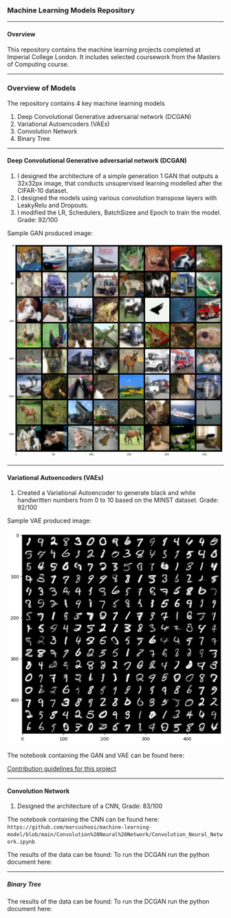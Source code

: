 ### Machine Learning Models Repository
------------

#### Overview 
This repository contains the machine learning projects completed at Imperial College London. It includes selected coursework from the Masters of Computing course.

------------
### Overview of Models

The repository contains 4 key machine learning models
1. Deep Convolutional Generative adversarial network (DCGAN)
2. Variational Autoencoders (VAEs)
3. Convolution Network
4. Binary Tree

------------

#### Deep Convolutional Generative adversarial network (DCGAN)

1. I designed the architecture of a simple generation 1 GAN that outputs a 32x32px image, that conducts unsupervised learning modelled after the CIFAR-10 dataset.
2. I designed the models using various convolution transpose layers with LeakyRelu and Dropouts.
3. I modified the LR, Schedulers, BatchSizee and Epoch to train the model.
Grade: 92/100

Sample GAN produced image:

![Sample GAN imgae](https://github.com/marcushooi/machine-learning-model/blob/main/Image%20Generation%20with%20VAE%20and%20GAN/GAN%20Results.png)

------------
#### Variational Autoencoders (VAEs)
1. Created a Variational Autoencoder to generate black and white handwritten numbers from 0 to 10 based on the MINST dataset.
Grade: 92/100

Sample VAE produced image:

![Sample VAE imgae](https://github.com/marcushooi/machine-learning-model/blob/main/Image%20Generation%20with%20VAE%20and%20GAN/VAE%20Results.png)

The notebook containing the GAN and VAE can be found here:

[Contribution guidelines for this project](/Image%20Generation%20with%20VAE%20and%20GAN/GAN%20&%20VAE.ipynb)

------------
#### Convolution Network
1. Designed the architecture of a CNN, 
Grade: 83/100

The notebook containing the CNN can be found here:
```https://github.com/marcushooi/machine-learning-model/blob/main/Convolution%20Neural%20Network/Convolution_Neural_Network.ipynb```

The results of the data can be found:
To run the DCGAN run the python document here:

------------
##### Binary Tree


The results of the data can be found:
To run the DCGAN run the python document here:

